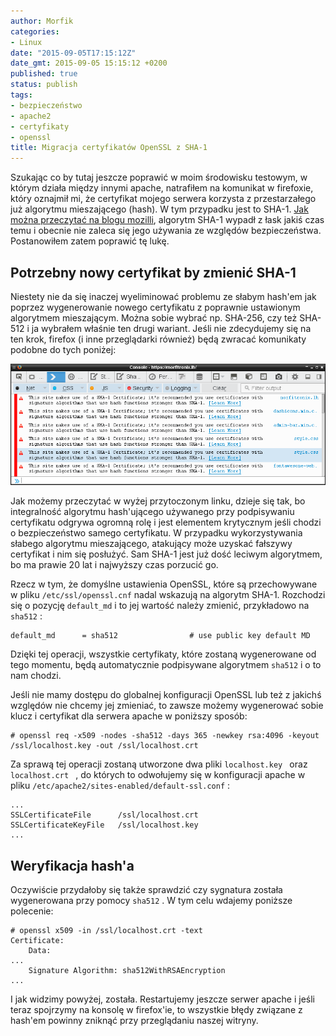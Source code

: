 ```yaml
---
author: Morfik
categories:
- Linux
date: "2015-09-05T17:15:12Z"
date_gmt: 2015-09-05 15:15:12 +0200
published: true
status: publish
tags:
- bezpieczeństwo
- apache2
- certyfikaty
- openssl
title: Migracja certyfikatów OpenSSL z SHA-1
---
```


Szukając co by tutaj jeszcze poprawić w moim środowisku testowym, w którym działa między innymi
apache, natrafiłem na komunikat w firefoxie, który oznajmił mi, że certyfikat mojego serwera
korzysta z przestarzałego już algorytmu mieszającego (hash). W tym przypadku jest to SHA-1. [Jak
można przeczytać na blogu
mozilli](https://blog.mozilla.org/security/2014/09/23/phasing-out-certificates-with-sha-1-based-signature-algorithms/),
algorytm SHA-1 wypadł z łask jakiś czas temu i obecnie nie zaleca się jego używania ze względów
bezpieczeństwa. Postanowiłem zatem poprawić tę lukę.

<!--more-->
## Potrzebny nowy certyfikat by zmienić SHA-1

Niestety nie da się inaczej wyeliminować problemu ze słabym hash'em jak poprzez wygenerowanie nowego
certyfikatu z poprawnie ustawionym algorytmem mieszającym. Można sobie wybrać np. SHA-256, czy też
SHA-512 i ja wybrałem właśnie ten drugi wariant. Jeśli nie zdecydujemy się na ten krok, firefox (i
inne przeglądarki również) będą zwracać komunikaty podobne do tych poniżej:

![](/img/2015/09/01.slaby-hash-sha-1-apache-certyfikat.png#huge)

Jak możemy przeczytać w wyżej przytoczonym linku, dzieje się tak, bo integralność algorytmu
hash'ującego używanego przy podpisywaniu certyfikatu odgrywa ogromną rolę i jest elementem
krytycznym jeśli chodzi o bezpieczeństwo samego certyfikatu. W przypadku wykorzystywania słabego
algorytmu mieszającego, atakujący może uzyskać fałszywy certyfikat i nim się posłużyć. Sam SHA-1
jest już dość leciwym algorytmem, bo ma prawie 20 lat i najwyższy czas porzucić go.

Rzecz w tym, że domyślne ustawienia OpenSSL, które są przechowywane w pliku `/etc/ssl/openssl.cnf`
nadal wskazują na algorytm SHA-1. Rozchodzi się o pozycję `default_md` i to jej wartość należy
zmienić, przykładowo na `sha512` :

    default_md      = sha512                # use public key default MD

Dzięki tej operacji, wszystkie certyfikaty, które zostaną wygenerowane od tego momentu, będą
automatycznie podpisywane algorytmem `sha512` i o to nam chodzi.

Jeśli nie mamy dostępu do globalnej konfiguracji OpenSSL lub też z jakichś względów nie chcemy jej
zmieniać, to zawsze możemy wygenerować sobie klucz i certyfikat dla serwera apache w poniższy
sposób:

    # openssl req -x509 -nodes -sha512 -days 365 -newkey rsa:4096 -keyout /ssl/localhost.key -out /ssl/localhost.crt

Za sprawą tej operacji zostaną utworzone dwa pliki `localhost.key ` oraz `localhost.crt ` , do
których to odwołujemy się w konfiguracji apache w pliku
`/etc/apache2/sites-enabled/default-ssl.conf` :

    ...
    SSLCertificateFile      /ssl/localhost.crt
    SSLCertificateKeyFile   /ssl/localhost.key
    ...

## Weryfikacja hash'a

Oczywiście przydałoby się także sprawdzić czy sygnatura została wygenerowana przy pomocy `sha512` .
W tym celu wdajemy poniższe polecenie:

    # openssl x509 -in /ssl/localhost.crt -text
    Certificate:
        Data:
    ...
        Signature Algorithm: sha512WithRSAEncryption
    ...

I jak widzimy powyżej, została. Restartujemy jeszcze serwer apache i jeśli teraz spojrzymy na
konsolę w firefox'ie, to wszystkie błędy związane z hash'em powinny zniknąć przy przeglądaniu
naszej witryny.
